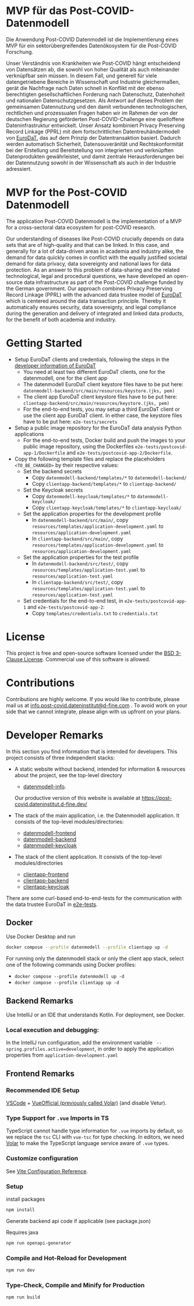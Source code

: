 # MVP für das Post-COVID-Datenmodell

Die Anwendung Post-COVID Datenmodell ist die Implementierung eines MVP für ein sektorübergreifendes Datenökosystem 
für die Post-COVID Forschung.

Unser Verständnis von Krankheiten wie Post-COVID hängt entscheidend von Datensätzen ab, 
die sowohl von hoher Qualität als auch miteinander verknüpfbar sein müssen. 
In diesem Fall, und generell für viele datengetriebene Bereiche in Wissenschaft und Industrie gleichermaßen, 
gerät die Nachfrage nach Daten schnell in Konflikt mit der ebenso berechtigten gesellschaftlichen Forderung nach 
Datenschutz, Datenhoheit und nationalen Datenschutzgesetzen. 
Als Antwort auf dieses Problem der gemeinsamen Datennutzung und den damit verbundenen technologischen, 
rechtlichen und prozessualen Fragen haben wir im Rahmen der von der deutschen Regierung geförderten 
Post-COVID-Challenge eine quelloffene Dateninfrastruktur entwickelt. 
Unser Ansatz kombiniert Privacy Preserving Record Linkage (PPRL) mit dem fortschrittlichen Datentreuhändermodell von
<a href="https://www.eurodat.org/">EuroDaT</a>, das auf dem Prinzip der Datentransaktion basiert.
Dadurch werden automatisch Sicherheit, Datensouveränität und Rechtskonformität bei der Erstellung und Bereitstellung 
von integrierten und verknüpften Datenprodukten gewährleistet, und damit zentrale Herausforderungen bei der 
Datennutzung sowohl in der Wissenschaft als auch in der Industrie adressiert.


# MVP for the Post-COVID Datenmodell
The application Post-COVID Datenmodell is the implementation of a MVP for a cross-sectoral data ecosystem for 
post-COVID research.

Our understanding of diseases like Post-COVID crucially depends on data sets that are of high-quality 
and that can be linked. In this case, and generally for a lot of data-driven areas in academia and industry alike, 
the demand for data quickly comes in conflict with the equally justified societal demand for data privacy, 
data sovereignty and national laws for data protection. As an answer to this problem of data-sharing 
and the related technological, legal and procedural questions, we have developed an open-source 
data infrastructure as part of the Post-COVID challenge 
funded by the German government. Our approach combines Privacy Preserving Record Linkage (PPRL) 
with the advanced data trustee model of 
<a href="https://www.eurodat.org/">EuroDaT</a> 
which is centered around the data transaction principle. 
Thereby it automatically ensures security, data sovereignty, and legal compliance during the generation 
and delivery of integrated and linked data products, for the benefit of both academia and industry.

# Getting Started
- Setup EuroDaT clients and credentials, following the steps in the [developer information of 
  EuroDaT](https://eurodat.gitlab.io/trustee-platform/eurodat/provision/generate-client-secret/)
  - You need at least two different EuroDaT clients, one for the datenmodell, one for the client app
  - The datenmodell EuroDaT client keystore files have to be put here:
  `datenmodell-backend/src/main/resources/keystore.(jks, pem)`
  - The client app EuroDaT client keystore files have to be put here:
  `clientapp-backend/src/main/resources/keystore.(jks, pem)`
  - For the end-to-end tests, you may setup a third EuroDaT client or use the client app EuroDaT client.
  In either case, the keystore files  have to be put here: `e2e-tests/secrets`
- Setup a public image repository for the EuroDaT data analysis Python applications
  - For the end-to-end tests, Docker build and push the images  to your public image repository, using 
  the Dockerfiles `e2e-tests/postcovid-app-1/Dockerfile` and `e2e-tests/postcovid-app-2/Dockerfile`.
- Copy the following template files and replace the placeholders `<TO_BE_CHANGED>` by their respective values:
  - Set the backend secrets
    - Copy `datenmodell-backend/templates/*` to `datenmodell-backend/` 
    - Copy `clientapp-backend/templates/*` to `clientapp-backend/`
  - Set the Keycloak secrets
    - Copy `datenmodell-keycloak/templates/*` to `datenmodell-keycloak/`
    - Copy `clientapp-keycloak/templates/*` to `clientapp-keycloak/`
  - Set the application properties for the development profile 
      - In `datenmodell-backend/src/main/`, copy `resources/templates/application-development.yaml` to 
      `resources/application-development.yaml`
      - In `clientapp-backend/src/main/`, copy `resources/templates/application-development.yaml` to
        `resources/application-development.yaml`
  - Set the application properties for the test profile
    - In `datenmodell-backend/src/test/`, copy `resources/templates/application-test.yaml` to
      `resources/application-test.yaml`
    - In `clientapp-backend/src/test/`, copy `resources/templates/application-test.yaml` to
      `resources/application-test.yaml`
  - Set credentials for the end-to-end test, in `e2e-tests/postcovid-app-1` and  `e2e-tests/postcovid-app-2`:
    - Copy `templates/credentials.txt` to `credentials.txt`


# License

This project is free and open-source software licensed under the 
[BSD 3-Clause License](LICENSE.txt). 
Commercial use of this software is allowed.

# Contributions

Contributions are highly welcome. 
If you would like to contribute, please mail us at <a href="mailto:info.post-covid.dateninstitut@d-fine.com">info.post-covid.dateninstitut@d-fine.com</a> .
To avoid work on your side that we cannot integrate, please align with us upfront on your plans.


# Developer Remarks

In this section you find information that is intended for developers. 
This project consists of three independent stacks:
- A static website without backend, intended for information & resources about 
  the project, see the top-level directory
  - [datenmodell-info](datenmodell-info). 

  Our productive version of this website is  available at 
    https://post-covid.dateninstitut.d-fine.dev/
- The stack of the main application, i.e. the Datenmodell application. It consists of the top-level 
  modules/directories:
  - [datenmodell-frontend](datenmodell-frontend)
  - [datenmodell-backend](datenmodell-backend)
  - [datenmodell-keycloak](datenmodell-keycloak)
- The stack of the client application. It consists of the top-level modules/directories
    - [clientapp-frontend](clientapp-frontend)
    - [clientapp-backend](clientapp-backend)
    - [clientapp-keycloak](clientapp-keycloak)

There are some curl-based end-to-end-tests for the communication with the data trustee EuroDaT 
in [e2e-tests](e2e-tests). 

## Docker

Use Docker Desktop and run 
```sh
docker compose --profile datenmodell --profile clientapp up -d
```
For running only the datenmodell stack or only the client app stack, select one of the following commands 
using Docker profiles:
-  ```docker compose --profile datenmodell up -d```
-  ```docker compose --profile clientapp up -d```

## Backend Remarks

Use IntelliJ or an IDE that understands Kotlin. For deployment, see Docker.

### Local execution and debugging:
In the IntelliJ run configuration, add the environment variable ` --spring.profiles.active=development`,
in order to apply the application properties from `application-development.yaml`


## Frontend Remarks


### Recommended IDE Setup

[VSCode](https://code.visualstudio.com/) + [VueOfficial (previously called Volar)](https://marketplace.visualstudio.com/items?itemName=Vue.volar) (and disable Vetur).

### Type Support for `.vue` Imports in TS

TypeScript cannot handle type information for `.vue` imports by default, so we replace the `tsc` CLI with `vue-tsc` for type checking. In editors, we need [Volar](https://marketplace.visualstudio.com/items?itemName=Vue.volar) to make the TypeScript language service aware of `.vue` types.

### Customize configuration

See [Vite Configuration Reference](https://vite.dev/config/).


### Setup
install packages

```sh
npm install
```

Generate backend api code if applicable (see package.json)

Requires java
```sh
npm run openapi-generator
```

### Compile and Hot-Reload for Development

```sh
npm run dev
```

### Type-Check, Compile and Minify for Production

```sh
npm run build
```